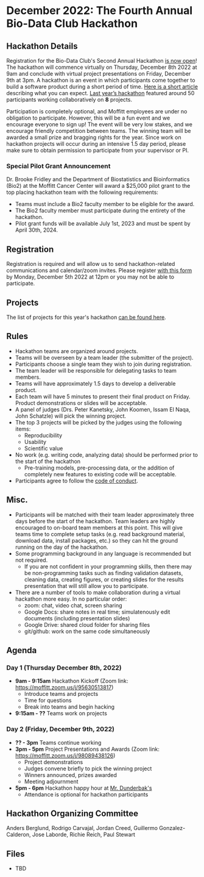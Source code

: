 # December 2022: The Fourth Annual Bio-Data Club Hackathon

## Hackathon Details

Registration for the Bio-Data Club's Second Annual Hackathon [is now open](https://forms.gle/6vBS4v3dmHbLJznJA)! The hackathon will commence  virtually on Thursday, December 8th 2022 at 9am and conclude with virtual project presentations on Friday, December 9th at 3pm. A hackathon is an event in which participants come together to build a software product during a short period of time. [Here is a short article](https://www.rasmussen.edu/degrees/technology/blog/what-is-a-hackathon/) describing what you can expect. [Last year’s hackathon](https://github.com/pstew/biodataclub/tree/master/meetings/2021-12_hackathon) featured around 50 participants working collaboratively on **8** projects. 

Participation is completely optional, and Moffitt employees are under no obligation to participate. However, this will be a fun event and we encourage everyone to sign up! The event will be very low stakes, and we encourage friendly competition between teams. The winning team will be awarded a small prize and bragging rights for the year. Since work on hackathon projects will occur during an intensive 1.5 day period, please make sure to obtain permission to participate from your supervisor or PI. 

### Special Pilot Grant Announcement

Dr. Brooke Fridley and the Department of Biostatistics and Bioinformatics (Bio2) at the Moffitt Cancer Center will award a $25,000 pilot grant to the top placing hackathon team with the following requirements:

- Teams must include a Bio2 faculty member to be eligible for the award.
- The Bio2 faculty member must participate during the entirety of the hackathon.
- Pilot grant funds will be available July 1st, 2023 and must be spent by April 30th, 2024.

## Registration
Registration is required and will allow us to send hackathon-related communications and calendar/zoom invites. Please register [with this form](https://forms.gle/6vBS4v3dmHbLJznJA) by Monday, December 5th 2022 at 12pm or you may not be able to participate. 

## Projects
The list of projects for this year's hackathon [can be found here](https://github.com/pstew/biodataclub/blob/master/meetings/2022-12_hackathon/Project_descriptions.md). 

## Rules
- Hackathon teams are organized around projects. 
- Teams will be overseen by a team leader (the submitter of the project).
- Participants choose a single team they wish to join during registration. 
- The team leader will be responsible for delegating tasks to team members.
- Teams will have approximately 1.5 days to develop a deliverable product. 
- Each team will have 5 minutes to present their final product on Friday. Product demonstrations or slides will be acceptable.
- A panel of judges (Drs. Peter Kanetsky, John Koomen, Issam El Naqa, John Schatzle) will pick the winning project. 
- The top 3 projects will be picked by the judges using the following items:
  - Reproducibility
  - Usability
  - Scientific value
- No work (e.g. writing code, analyzing data) should be performed prior to the start of the hackathon
  - Pre-training models, pre-processing data, or the addition of completely new features to existing code will be acceptable. 
- Participants agree to follow the [code of conduct](https://github.com/pstew/biodataclub/blob/master/meetings/2022-12_hackathon/CoC/code_of_conduct.md).

## Misc.
- Participants will be matched with their team leader approximately three days before the start of the hackathon. Team leaders are highly encouraged to on-board team members at this point. This will give teams time to complete setup tasks (e.g. read background material, download data, install packages, etc.) so they can hit the ground running on the day of the hackathon. 
- Some programming background in any language is recommended but not required. 
  - If you are not confident in your programming skills, then there may be non-programming tasks such as finding validation datasets, cleaning data, creating figures, or creating slides for the results presentation that will still allow you to participate. 
- There are a number of tools to make collaboration during a virtual hackathon more easy. In no particular order:
  - zoom: chat, video chat, screen sharing
  - Google Docs: share notes in real time; simulatenously edit documents (including presentation slides)
  - Google Drive: shared cloud folder for sharing files 
  - git/github: work on the same code simultaneously 

## Agenda

### Day 1 (Thursday December 8th, 2022)
- **9am - 9:15am** Hackathon Kickoff (Zoom link: https://moffitt.zoom.us/j/95630513817)
  - Introduce teams and projects
  - Time for questions
  - Break into teams and begin hacking
- **9:15am - ??** Teams work on projects

### Day 2 (Friday, December 9th, 2022)
- **?? - 3pm** Teams continue working
- **3pm - 5pm** Project Presentations and Awards (Zoom link: https://moffitt.zoom.us/j/98089438126)
  - Project demonstrations
  - Judges convene briefly to pick the winning project
  - Winners announced, prizes awarded
  - Meeting adjournment
- **5pm - 6pm** Hackathon happy hour at [Mr. Dunderbak's](https://dunderbaksbeer.wordpress.com/)
  - Attendance is optional for hackathon participants

## Hackathon Organizing Committee
Anders Berglund, Rodrigo Carvajal, Jordan Creed, Guillermo Gonzalez-Calderon, Jose Laborde, Richie Reich, Paul Stewart

## Files
* TBD
